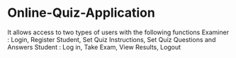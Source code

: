 # Online-Quiz-Application
It allows access to two types of users with the following functions 
Examiner : Login, Register Student, Set Quiz Instructions, Set Quiz Questions and Answers 
Student : Log in, Take Exam, View Results, Logout
